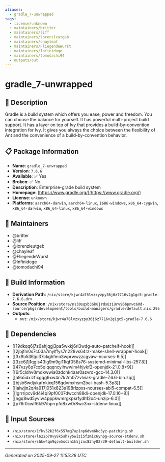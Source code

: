 ```yaml
---
aliases:
  - gradle_7-unwrapped
tags:
  - license/unknown
  - maintainers/britter
  - maintainers/liff
  - maintainers/lorenzleutgeb
  - maintainers/chayleaf
  - maintainers/FliegendeWurst
  - maintainers/Infinidoge
  - maintainers/tomodachi94
  - outputs/out
---
```


# gradle_7-unwrapped

## 📝 Description

Gradle is a build system which offers you ease, power and freedom.
You can choose the balance for yourself. It has powerful multi-project
build support. It has a layer on top of Ivy that provides a
build-by-convention integration for Ivy. It gives you always the choice
between the flexibility of Ant and the convenience of a
build-by-convention behavior.


## 📋 Package Information

- **Name**: `gradle_7-unwrapped`
- **Version**: `7.6.6`
- **Available**: ✅ Yes
- **Broken**: ✅ No
- **Description**: Enterprise-grade build system
- **Homepage**: [https://www.gradle.org/](https://www.gradle.org/)
- **License**: `unknown`
- **Platforms**: `aarch64-darwin`, `aarch64-linux`, `i686-windows`, `x86_64-cygwin`, `x86_64-darwin`, `x86_64-linux`, `x86_64-windows`
## 👥 Maintainers

- @britter
- @liff
- @lorenzleutgeb
- @chayleaf
- @FliegendeWurst
- @Infinidoge
- @tomodachi94


## 🔧 Build Information

- **Derivation Path**: `/nix/store/kjwr4a76lvzxyzpy36j6z7716v2g1gc5-gradle-7.6.6.drv`
- **Source Position**: `/nix/store/ns30sqxb36k8jrds8z18rv96bpnwc60d-source/pkgs/development/tools/build-managers/gradle/default.nix:295`
- **Outputs**:
  - `out`:  `/nix/store/kjwr4a76lvzxyzpy36j6z7716v2g1gc5-gradle-7.6.6`

## 🔗 Dependencies

- [[19dkqq6j7z6ahjqgj3pa5wkkj6rl3wdg-auto-patchelf-hook]]
- [[2jbjfm0s7c03a7mylffys7n228vs64rz-make-shell-wrapper-hook]]
- [[3x9b536jpi37ckghfmn3wprwwzzcgvaw-ncurses-6.5]]
- [[3zc6j1j1qgis43ig9m9gl11iqf058s76-systemd-minimal-libs-257.8]]
- [[47vzy8p7cx5qiqqqncylhwwlm4hjvkf2-openjdk-21.0.8+9]]
- [[6r5cldhv0mdkwwia0zdchk4aar0azvrd-gcc-14.3.0]]
- [[a9a5dxizfixgqg9xw4n7k2m07zvlviak-gradle-7.6.6-bin.zip]]
- [[bjsb6wdjykafnkixq156qdvmxhsm2bai-bash-5.3p3]]
- [[laiwjjn2q4a917j051x823s198rlzpxs-ncurses-abi5-compat-6.5]]
- [[lgrrripcv9d4i4qi9pf0007dwcch88di-openjdk-17.0.16+8]]
- [[ngq8wd5yvlw4pppkwmrgkpsrfydh12x4-unzip-6.0]]
- [[p76r0cwlf6k97ibprrpfd8xw0r8wc3nx-stdenv-linux]]

## 📁 Input Sources

- `/nix/store/1fkv52k2f6x557mg7ap1np6dvm6kc3yz-patching.sh`
- `/nix/store/l622p70vy8k5sh7y5wizi5f2mic6ynpg-source-stdenv.sh`
- `/nix/store/shkw4qm9qcw5sc5n1k5jznc83ny02r39-default-builder.sh`

---
*Generated on 2025-09-27 11:55:28 UTC*
